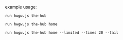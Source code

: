 example usage:

`run hwgw.js the-hub`

`run hwgw.js the-hub home`

`run hwgw.js the-hub home --limited --times 20 --tail`

